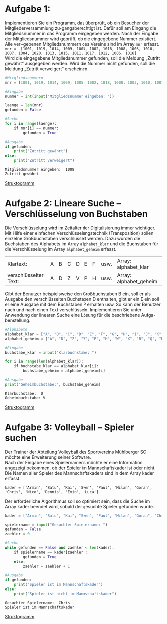 # Aufgabe 1:


Implementieren Sie ein Programm, das überprüft, ob ein Besucher der
Mitgliederversammlung zu-gangsberechtigt ist. Dafür soll am Eingang die
Mitgliedsnummer in das Programm eingegeben werden. Nach der Eingabe der
Mitgliedsnummer wird geprüft, ob die eingegebene Nummer existiert. Alle
ver¬gebenen Mitgliedsnummern des Vereins sind im Array `mnr` erfasst.  
`mnr =  [1001, 1019, 1014, 1009, 1005, 1002, 1018, 1008, 1003, 1010, 1007, 1004, 1020, 1013, 1015, 1011, 1017, 1012, 1006, 1016]`  
Wird die eingegebene Mitgliedsnummer gefunden, soll die Meldung „Zutritt
gewährt“ ausgegeben werden. Wird die Nummer nicht gefunden, soll die
Meldung „Zutritt verweigert“ erscheinen.

``` python
#Mitgliedsnummern
mnr = [1001, 1019, 1014, 1009, 1005, 1002, 1018, 1008, 1003, 1010, 1007, 1004, 1020, 1013, 1015, 1011, 1017, 1012, 1006, 1016]

#Eingabe
nummer = int(input("Mitgliedsnummer eingeben: "))

laenge = len(mnr)
gefunden = False

#Suche
for i in range(laenge):
    if mnr[i] == nummer:
        gefunden = True

#Ausgabe
if gefunden:
    print("Zutritt gewährt")
else:
    print("Zutritt verweigert")
```

    Mitgliedsnummer eingeben:  1008
    Zutritt gewährt

[Struktogramm](LineareSuche_files/figure-markdown_strict/cell-3-1-24a4adc0-270a-420e-aefd-db9fe1eebc64.png)

# Aufgabe 2: Lineare Suche – Verschlüsselung von Buchstaben

Die Verschlüsselung wird im Zeitalter der Digitalisierung immer
wichtiger. Mit Hilfe einer einfachen Verschlüsselungstechnik
(Transposition) sollen einzelne Großbuchstaben verschlüsselt werden.
Dazu wurden die Buchstaben des Alphabets im Array `alphabet_klar` und
die Buchstaben für die Verschlüsselung im Array `alphabet_geheim`
erfasst.

<table>
<tbody>
<tr class="odd">
<td>Klartext:</td>
<td>A</td>
<td>B</td>
<td>C</td>
<td>D</td>
<td>E</td>
<td>F</td>
<td>usw.</td>
<td>Array: alphabet_klar</td>
</tr>
<tr class="even">
<td>verschlüsselter Text:</td>
<td>A</td>
<td>D</td>
<td>Z</td>
<td>V</td>
<td>P</td>
<td>H</td>
<td>usw.</td>
<td>Array: alphabet_geheim</td>
</tr>
</tbody>
</table>

Gibt der Benutzer beispielsweise den Großbuchstaben B ein, soll er als
Ausgabe den verschlüsselten Buchstaben D enthalten, gibt er ein E ein
soll er eine Ausgabe mit dem Buchstaben P erhalten usw. So kann der
Benutzer nach und nach einen Text verschlüsseln. Implementieren Sie
unter Anwendung der linearen Suche eine Lösung für die beschriebene
Aufga-benstellung.

``` python
#Alphabete
alphabet_klar = ["A", "B", "C", "D", "E", "F", "G", "H", "I", "J", "K", "L", "M", "N", "O", "P", "Q", "R", "S", "T", "U", "V", "W", "X", "Y", "Z"]
alphabet_geheim = ["A", "D", "Z", "V", "P", "H", "W", "X", "B", "Q", "R", "C", "O", "Y", "E", "G", "U", "L", "M", "F", "J", "S", "T", "I", "K", "N"]

#Eingabe
buchstabe_klar = input("Klarbuchstabe: ")

for i in range(len(alphabet_klar)):
    if buchstabe_klar == alphabet_klar[i]:
        buchstabe_geheim = alphabet_geheim[i]

#Ausgabe
print("Geheimbuchstabe:", buchstabe_geheim)
```

    Klarbuchstabe:  D
    Geheimbuchstabe: V

[Struktogramm](LineareSuche_files/figure-markdown_strict/cell-6-1-99d13177-02c6-48f0-9671-365e2dcf9918.png)

# Aufgabe 3: Volleyball – Spieler suchen

Der Trainer der Abteilung Volleyball des Sportvereins Mühlberger SC
möchte eine Erweiterung seiner Software.  
Nach der Eingabe eines Spielernamens möchte er eine Information
angezeigt bekommen, ob der Spieler im Mannschaftskader ist oder nicht.  
Die Namen aller Spieler des Mannschaftskaders sind in dem Array kader
erfasst.

`kader = ['Armin', 'Batu', 'Kai', 'Sven', 'Paul', 'Milan', 'Goran', 'Chris', 'Nico', 'Dennis', 'Emin', 'Luca']`

Der erforderliche Algorithmus soll so optimiert sein, dass die Suche im
Array kader beendet wird, sobald der gesuchte Spieler gefunden wurde.

``` python
kader = ["Armin", "Batu", "Kai", "Sven", "Paul", "Milan", "Goran", "Chris", "Nico", "Dennis", "Emin", "Luca"]

spielername = input("Gesuchter Spielername: ")
gefunden = False
zaehler = 0

#Suche
while gefunden == False and zaehler < len(kader):
    if spielername == kader[zaehler]:
        gefunden = True
    else:
        zaehler = zaehler + 1

#Ausgabe
if gefunden:
    print("Spieler ist im Mannschaftskader")
else:
    print("Spieler ist nicht im Mannschaftskader")
```

    Gesuchter Spielername:  Chris
    Spieler ist im Mannschaftskader

[Struktogramm](/LineareSuche_files/figure-markdown_strict/cell-9-1-18b9c6b5-9852-4187-b16d-562a1c318d99.png)
